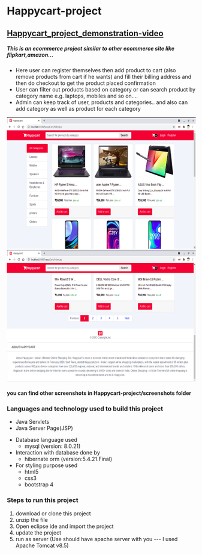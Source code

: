 # Happycart-project

## [Happycart_project_demonstration-video](https://vimeo.com/614506482)

##### This is an ecommerce project similar to other ecommerce site like flipkart,amazon...
* Here user can register themselves then add product to cart (also remove products from cart if he wants) and fill their billing address and then do checkout to get the product placed confirmation
* User can filter out products based on category or can search product by category name e.g. laptops, mobiles and so on....
* Admin can keep track of user, products and categories.. and also can add category as well as product for each category

<img src="screenshots/home-page1.png" style="width:700px;height:350px">
<img src="screenshots/home-page2.png" style="width:700px;height:350px">
 
 
 #### you can find other screenshots in Happycart-project/screenshots folder

 
### Languages and technology used to build this project
* Java Servlets
* Java Server Page(JSP)
- Database language used
  - mysql (version: 8.0.21)
- Interaction with database done by
  - hibernate orm (version:5.4.21.Final)
- For styling purpose used 
  - html5
  - css3
  - bootstrap 4
  
 
 
### Steps to run this project
  1. download or clone this project
  2. unzip the file
  3. Open eclipse ide and import the project
  4. update the project
  5. run as server (Use should have apache server with you --- I used Apache Tomcat v8.5)
  

  
